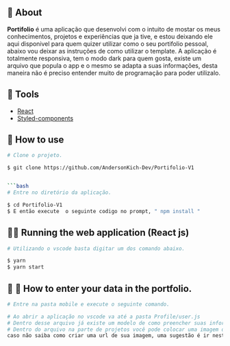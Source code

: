 ## 🧧 About

**Portifolio** é uma aplicação que desenvolvi com o intuito de mostar os meus conhecimentos, projetos e experiências que ja tive, e estou deixando ele aqui disponivel 
para quem quizer utilizar como o seu portifolio pessoal, abaixo vou deixar as instruções de como utilizar o template.
A aplicação é totalmente responsiva, tem o modo dark para quem gosta, existe um arquivo que popula o app e o mesmo se adapta a suas informações, 
desta maneira não é preciso entender muito de programação para poder utilizalo.

## 🔨 Tools

- [React](https://pt-br.reactjs.org/)
- [Styled-components](https://styled-components.com/)

## 🚀 How to use


```bash
# Clone o projeto.

$ git clone https://github.com/AndersonKich-Dev/Portifolio-V1


```bash
# Entre no diretório da aplicação.

$ cd Portifolio-V1
$ E então execute  o seguinte codigo no prompt, " npm install "
```

## 🎥📀 Running the web application (React js)

 ```bash
 # Utilizando o vscode basta digitar um dos comando abaixo.

 $ yarn
 $ yarn start

 ```

## 📱 📀 How to enter your data in the portfolio. 

 ```bash
 # Entre na pasta mobile e execute o seguinte comando.

 # Ao abrir a aplicação no vscode va até a pasta Profile/user.js
 # Dentro desse arquivo já existe um modelo de como preencher suas informações, basta seguir o modelo e vai dar tudo certo.
 # Dentro do arquivo na parte de projetos você pode colocar uma imagem de fundo da aplicação, mas esta imagem tem que ser uma  URL,
 caso não saiba como criar uma url de sua imagem, uma sugestão é ir neste endereço  <https://imagekit.io/> criar uma conta e colocar suas imagens lá e ele gera links automaticamente.

